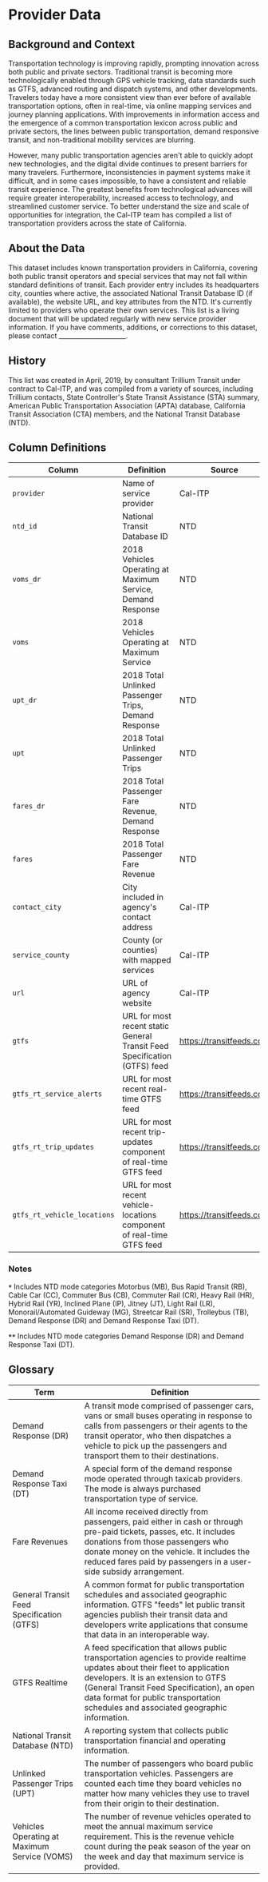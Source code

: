 # Provider Data

## Background and Context

Transportation technology is improving rapidly, prompting innovation across both public and private sectors. Traditional transit is becoming more technologically enabled through GPS vehicle tracking, data standards such as GTFS, advanced routing and dispatch systems, and other developments. Travelers today have a more consistent view than ever before of available transportation options, often in real-time, via online mapping services and journey planning applications. With improvements in information access and the emergence of a common transportation lexicon across public and private sectors, the lines between public transportation, demand responsive transit, and non-traditional mobility services are blurring.

However, many public transportation agencies aren't able to quickly adopt new technologies, and the digital divide continues to present barriers for many travelers. Furthermore, inconsistencies in payment systems make it difficult, and in some cases impossible, to have a consistent and reliable transit experience. The greatest benefits from technological advances will require greater interoperability, increased access to technology, and streamlined customer service. To better understand the size and scale of opportunities for integration, the Cal-ITP team has compiled a list of transportation providers across the state of California.

## About the Data

This dataset includes known transportation providers in California, covering both public transit operators and special services that may not fall within standard definitions of transit. Each provider entry includes its headquarters city, counties where active, the associated National Transit Database ID (if available), the website URL, and key attributes from the NTD. It's currently limited to providers who operate their own services. This list is a living document that will be updated regularly with new service provider information. If you have comments, additions, or corrections to this dataset, please contact _____________________.

## History

This list was created in April, 2019, by consultant Trillium Transit under contract to Cal-ITP, and was compiled from a variety of sources, including Trillium contacts, State Controller's State Transit Assistance (STA) summary, American Public Transportation Association (APTA) database, California Transit Association (CTA) members, and the National Transit Database (NTD).

## Column Definitions

| Column                      | Definition | Source | Notes |
|-----------------------------|------------|--------|-------|
| `provider`                  | Name of service provider | Cal-ITP | |
| `ntd_id`                    | National Transit Database ID | NTD | |
| `voms_dr`                   | 2018 Vehicles Operating at Maximum Service, Demand Response | NTD | [**](#notes) |
| `voms`                      | 2018 Vehicles Operating at Maximum Service | NTD | [*](#notes) |
| `upt_dr`                    | 2018 Total Unlinked Passenger Trips, Demand Response | NTD | [**](#notes) |
| `upt`                       | 2018 Total Unlinked Passenger Trips | NTD | [*](#notes) |
| `fares_dr`                  | 2018 Total Passenger Fare Revenue, Demand Response | NTD | [**](#notes) |
| `fares`                     | 2018 Total Passenger Fare Revenue | NTD | [*](#notes) |
| `contact_city`              | City included in agency's contact address | Cal-ITP | |
| `service_county`            | County (or counties) with mapped services | Cal-ITP | |
| `url`                       | URL of agency website | Cal-ITP | |
| `gtfs`                      | URL for most recent static General Transit Feed Specification (GTFS) feed | <https://transitfeeds.com> | |
| `gtfs_rt_service_alerts`    | URL for most recent real-time GTFS feed | <https://transitfeeds.com> | |
| `gtfs_rt_trip_updates`      | URL for most recent trip-updates component of real-time GTFS feed | <https://transitfeeds.com> | |
| `gtfs_rt_vehicle_locations` | URL for most recent vehicle-locations component of real-time GTFS feed | <https://transitfeeds.com> | |

### Notes

**`*`** Includes NTD mode categories Motorbus (MB), Bus Rapid Transit (RB), Cable Car (CC), Commuter Bus (CB), Commuter Rail (CR), Heavy Rail (HR), Hybrid Rail (YR), Inclined Plane (IP), Jitney (JT), Light Rail (LR), Monorail/Automated  Guideway (MG), Streetcar Rail (SR), Trolleybus (TB), Demand Response (DR) and Demand Response Taxi (DT).

**`**`** Includes NTD mode categories Demand Response (DR) and Demand Response Taxi (DT).

## Glossary

| Term                                         | Definition                                                                                  |
|----------------------------------------------|---------------------------------------------------------------------------------------------|
| Demand Response (DR)                         | A transit mode comprised of passenger cars, vans or small buses operating in response to calls from passengers or their agents to the transit operator, who then dispatches a vehicle to pick up the passengers and transport them to their destinations.   |
| Demand Response Taxi (DT)                    | A special form of the demand response mode operated through taxicab providers. The mode is always purchased transportation type of service.                                                                                                              |
| Fare Revenues                                | All income received directly from passengers, paid either in cash or through pre-paid tickets, passes, etc. It includes donations from those passengers who donate money on the vehicle. It includes the reduced fares paid by passengers in a user-side subsidy arrangement.   |
| General Transit Feed Specification (GTFS)    | A common format for public transportation schedules and associated geographic information. GTFS "feeds" let public transit agencies publish their transit data and developers write applications that consume that data in an interoperable way.         |
| GTFS Realtime                                | A feed specification that allows public transportation agencies to provide realtime updates about their fleet to application developers. It is an extension to GTFS (General Transit Feed Specification), an open data format for public transportation schedules and associated geographic information.   |
| National Transit Database (NTD)              | A reporting system that collects public transportation financial and operating information. |
| Unlinked Passenger Trips (UPT)               | The number of passengers who board public transportation vehicles. Passengers are counted each time they board vehicles no matter how many vehicles they use to travel from their origin to their destination.                                              |
| Vehicles Operating at Maximum Service (VOMS) | The number of revenue vehicles operated to meet the annual maximum service requirement. This is the revenue vehicle count during the peak season of the year on the week and day that maximum service is provided.                                       |
